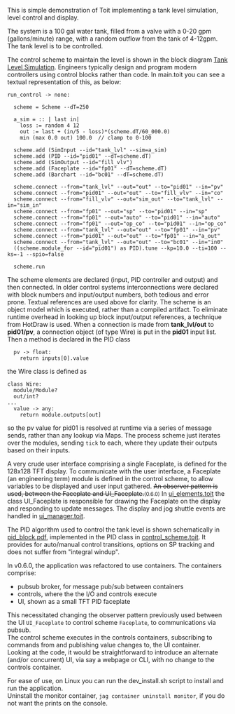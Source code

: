 This is simple demonstration of Toit implementing a tank level simulation, level control and display.

The system is a 100 gal water tank, filled from a valve with a 0-20 gpm (gallons/minute) range, with a random outflow from the tank of 4-12gpm.  The tank level is to be controlled.

The control scheme to maintain the level is shown in the block diagram [Tank Level Simulation](https://github.com/davidg238/controls_experiment/blob/master/tank_level_controls.pdf).  Engineers typically design and program modern controllers using control blocks rather than code.  In main.toit you can see a textual representation of this, as below:
```
run_control -> none:

  scheme = Scheme --dT=250

  a_sim = :: | last in|
    loss := random 4 12  
    out := last + (in/5 - loss)*(scheme.dT/60_000.0)
    min (max 0.0 out) 100.0  // clamp to 0-100

  scheme.add (SimInput --id="tank_lvl" --sim=a_sim)     
  scheme.add (PID --id="pid01" --dT=scheme.dT)          
  scheme.add (SimOutput --id="fill_vlv")                
  scheme.add (Faceplate --id="fp01" --dT=scheme.dT)
  scheme.add (Barchart --id="bc01" --dT=scheme.dT)
  
  scheme.connect --from="tank_lvl" --out="out" --to="pid01" --in="pv"
  scheme.connect --from="pid01" --out="out" --to="fill_vlv" --in="co"
  scheme.connect --from="fill_vlv" --out="sim_out" --to="tank_lvl" --in="sim_in"
  scheme.connect --from="fp01" --out="sp" --to="pid01" --in="sp"
  scheme.connect --from="fp01" --out="auto" --to="pid01" --in="auto"
  scheme.connect --from="fp01" --out="op_co" --to="pid01" --in="op_co"
  scheme.connect --from="tank_lvl" --out="out" --to="fp01" --in="pv"  
  scheme.connect --from="pid01" --out="out" --to="fp01" --in="a_out"  
  scheme.connect --from="tank_lvl" --out="out" --to="bc01" --in="in0"
  ((scheme.module_for --id="pid01") as PID).tune --kp=10.0 --ti=100 --ks=-1 --spio=false
  
  scheme.run
```
The scheme elements are declared (input, PID controller and output) and then connected.  In older control systems interconnections were declared with block numbers and input/output numbers, both tedious and error prone.  Textual references are used above for clarity.  The scheme is an object model which is executed, rather than a compiled artifact. To eliminate runtime overhead in looking up block input/output references, a technique from HotDraw is used.  When a connection is made from **tank_lvl/out** to **pid01/pv**, a connection object (of type Wire) is put in the **pid01** input list.  Then a method is declared in the PID class
```
  pv -> float:
    return inputs[0].value
```
the Wire class is defined as
```
class Wire:
  module/Module?
  out/int?
...
  value -> any:
    return module.outputs[out]
```
so the pv value for pid01 is resolved at runtime via a series of message sends, rather than any lookup via Maps.
The process scheme just iterates over the modules, sending `tick` to each, where they update their outputs based on their inputs.

A very crude user interface comprising a single Faceplate, is defined for the 128x128 TFT display.  To communicate with the user interface, a Faceplate (an engineering term) module is defined in the control scheme, to allow variables to be displayed and user input gathered.  <s>An observer pattern is used, between the Faceplate and UI_Faceplate.</s><small>(0.6.0)</small>  In [ui_elements.toit](https://github.com/davidg238/controls_experiment/blob/master/ui_elements.toit) the class UI_Faceplate is responsible for drawing the Faceplate on the display and responding to update messages.  The display and jog shuttle events are handled in [ui_manager.toit](https://github.com/davidg238/controls_experiment/blob/master/ui_uimanager.toit).

The PID algorithm used to control the tank level is shown schematically in [pid_block.pdf](https://github.com/davidg238/controls_experiment/blob/master/pid_block.pdf), implemented in the PID class in [control_scheme.toit](https://github.com/davidg238/controls_experiment/blob/master/control_scheme.toit).  It provides for auto/manual control transitions, options on SP tracking and does not suffer from "integral windup".

In v0.6.0, the application was refactored to use containers.  The containers comprise:  
  - pubsub broker, for message pub/sub between containers
  - controls, where the the I/O and controls execute
  - UI, shown as a small TFT PID faceplate

This necessitated changing the observer pattern previously used between the UI `UI_Faceplate` to control scheme `Faceplate`, to communications via pubsub.  
The control scheme executes in the controls containers, subscribing to commands from and publishing value changes to, the UI container.  
Looking at the code, it would be straightforward to introduce an alternate (and/or concurrent) UI, via say a webpage or CLI, with no change to the controls container.

For ease of use, on Linux you can run the dev_install.sh script to install and run the application.  
Uninstall the monitor container, `jag container uninstall monitor`, if you do not want the prints on the console.